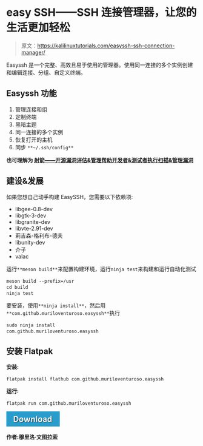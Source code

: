 # easy SSH——SSH 连接管理器，让您的生活更加轻松

> 原文：<https://kalilinuxtutorials.com/easyssh-ssh-connection-manager/>

Easyssh 是一个完整、高效且易于使用的管理器。使用同一连接的多个实例创建和编辑连接、分组、自定义终端。

## **Easyssh 功能**

1.  管理连接和组
2.  定制终端
3.  黑暗主题
4.  同一连接的多个实例
5.  恢复打开的主机
6.  同步 `**~/.ssh/config**`

**也可理解为 [射箭——开源漏洞评估&管理帮助开发者&测试者执行扫描&管理漏洞](https://kalilinuxtutorials.com/archery-scan-vulnerabilities/)**

## **建设&发展**

如果您想自己动手构建 EasySSH，您需要以下依赖项:

*   libgee-0.8-dev
*   libgtk-3-dev
*   libgranite-dev
*   libvte-2.91-dev
*   莉吉森-格利布-德夫
*   libunity-dev
*   介子
*   valac

运行`**meson build**`来配置构建环境，运行`ninja test`来构建和运行自动化测试

```
meson build --prefix=/usr
cd build
ninja test
```

要安装，使用`**ninja install**`，然后用`**com.github.muriloventuroso.easyssh**`执行

```
sudo ninja install
com.github.muriloventuroso.easyssh
```

## **安装 Flatpak**

**安装:**

```
flatpak install flathub com.github.muriloventuroso.easyssh
```

**运行:**

```
flatpak run com.github.muriloventuroso.easyssh
```

[![](img/d861a9096555aeb1980fc054015933d7.png)](https://github.com/muriloventuroso/easyssh)

**作者:穆里洛·文图拉索**